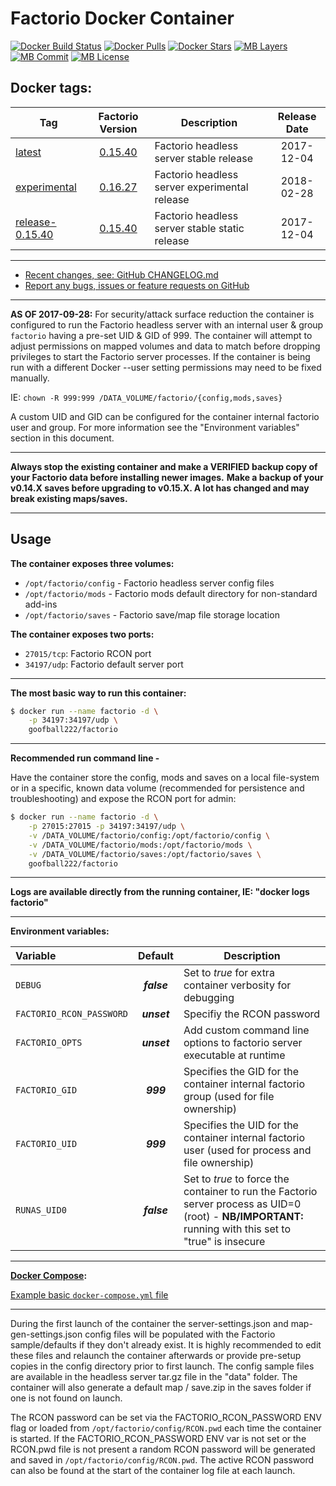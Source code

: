 # Factorio Docker Container

[![Docker Build Status](https://img.shields.io/docker/build/goofball222/factorio.svg)](https://hub.docker.com/r/goofball222/factorio/) [![Docker Pulls](https://img.shields.io/docker/pulls/goofball222/factorio.svg)](https://hub.docker.com/r/goofball222/factorio/) [![Docker Stars](https://img.shields.io/docker/stars/goofball222/factorio.svg)](https://hub.docker.com/r/goofball222/factorio/) [![MB Layers](https://images.microbadger.com/badges/image/goofball222/factorio.svg)](https://microbadger.com/images/goofball222/factorio) [![MB Commit](https://images.microbadger.com/badges/commit/goofball222/factorio.svg)](https://microbadger.com/images/goofball222/factorio) [![MB License](https://images.microbadger.com/badges/license/goofball222/factorio.svg)](https://microbadger.com/images/goofball222/factorio)

## Docker tags:
| Tag | Factorio Version | Description | Release Date |
| --- | :---: | --- | :---: |
| [latest](https://github.com/goofball222/factorio/blob/master/stable/Dockerfile) | [0.15.40](https://forums.factorio.com/54307) | Factorio headless server stable release | 2017-12-04 |
| [experimental](https://github.com/goofball222/factorio/blob/master/experimental/Dockerfile) | [0.16.27](https://forums.factorio.com/58281) | Factorio headless server experimental release | 2018-02-28 |
| [release-0.15.40](https://github.com/goofball222/factorio/releases/tag/0.15.40) | [0.15.40](https://forums.factorio.com/54307) | Factorio headless server stable static release | 2017-12-04 |

---

* [Recent changes, see: GitHub CHANGELOG.md](https://github.com/goofball222/factorio/blob/master/CHANGELOG.md)
* [Report any bugs, issues or feature requests on GitHub](https://github.com/goofball222/factorio/issues)

---

**AS OF 2017-09-28:** For security/attack surface reduction the container is configured to run the Factorio headless server with an internal user & group `factorio` having a pre-set UID & GID of 999.
The container will attempt to adjust permissions on mapped volumes and data to match before dropping privileges to start the Factorio server processes.
If the container is being run with a different Docker --user setting permissions may need to be fixed manually.

IE: `chown -R 999:999 /DATA_VOLUME/factorio/{config,mods,saves}`

A custom UID and GID can be configured for the container internal factorio user and group. For more information see the "Environment variables" section in this document.

---

**Always stop the existing container and make a VERIFIED backup copy of your Factorio data before installing newer images.**
**Make a backup of your v0.14.X saves before upgrading to v0.15.X. A lot has changed and may break existing maps/saves.**

---

## Usage

**The container exposes three volumes:**
* `/opt/factorio/config` - Factorio headless server config files
* `/opt/factorio/mods` - Factorio mods default directory for non-standard add-ins
* `/opt/factorio/saves` - Factorio save/map file storage location

**The container exposes two ports:**
* `27015/tcp`: Factorio RCON port
* `34197/udp`: Factorio default server port

---

**The most basic way to run this container:**

```bash
$ docker run --name factorio -d \
    -p 34197:34197/udp \
    goofball222/factorio
```

---

**Recommended run command line -**

Have the container store the config, mods and saves on a local file-system or in a specific, known data volume (recommended for persistence and troubleshooting) and expose the RCON port for admin:

```bash
$ docker run --name factorio -d \
    -p 27015:27015 -p 34197:34197/udp \
    -v /DATA_VOLUME/factorio/config:/opt/factorio/config \
    -v /DATA_VOLUME/factorio/mods:/opt/factorio/mods \
    -v /DATA_VOLUME/factorio/saves:/opt/factorio/saves \
	goofball222/factorio
```
---

**Logs are available directly from the running container, IE: "docker logs factorio"**

---

**Environment variables:**

| Variable | Default | Description |
| :--- | :---: | --- |
| `DEBUG` | ***false*** | Set to *true* for extra container verbosity for debugging |
| `FACTORIO_RCON_PASSWORD` | ***unset*** | Specifiy the RCON password |
| `FACTORIO_OPTS` | ***unset*** | Add custom command line options to factorio server executable at runtime |
| `FACTORIO_GID` | ***999*** | Specifies the GID for the container internal factorio group (used for file ownership) |
| `FACTORIO_UID` | ***999*** | Specifies the UID for the container internal factorio user (used for process and file ownership) |
| `RUNAS_UID0` | ***false*** | Set to *true* to force the container to run the Factorio server process as UID=0 (root) - **NB/IMPORTANT:** running with this set to "true" is insecure |

---

**[Docker Compose](https://docs.docker.com/compose/):**

[Example basic `docker-compose.yml` file](https://raw.githubusercontent.com/goofball222/factorio/master/examples/docker-compose.yml)

---

During the first launch of the container the server-settings.json and map-gen-settings.json config files will be populated with the Factorio sample/defaults if they don't already exist. It is highly recommended to edit these files and relaunch the container afterwards or provide pre-setup copies in the config directory prior to first launch. The config sample files are available in the headless server tar.gz file in the "data" folder. The container will also generate a default map / save.zip in the saves folder if one is not found on launch.

The RCON password can be set via the FACTORIO_RCON_PASSWORD ENV flag or loaded from `/opt/factorio/config/RCON.pwd` each time the container is started. If the FACTORIO_RCON_PASSWORD ENV var is not set or the RCON.pwd file is not present a random RCON password will be generated and saved in `/opt/factorio/config/RCON.pwd`. The active RCON password can also be found at the start of the container log file at each launch.

[//]: # (Licensed under the Apache 2.0 license)
[//]: # (Copyright 2017 The Goofball - goofball222@gmail.com)
